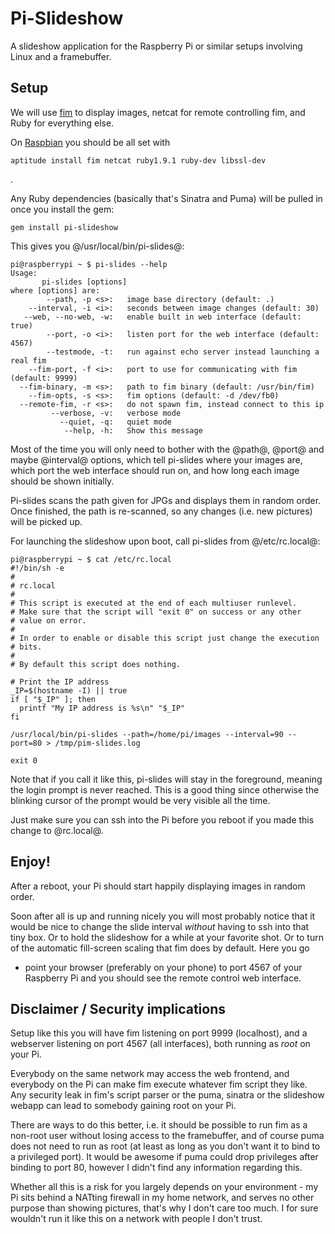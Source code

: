 # Pi-Slideshow

A slideshow application for the Raspberry Pi or similar setups involving Linux
and a framebuffer.


## Setup

We will use [fim](http://www.autistici.org/dezperado/fim/) to display images,
netcat for remote controlling fim, and Ruby for everything else.

On [Raspbian](http://www.raspbian.org/) you should be all set with

```
aptitude install fim netcat ruby1.9.1 ruby-dev libssl-dev
```
.

Any Ruby dependencies (basically that's Sinatra and Puma) will be pulled in
once you install the gem:

```
gem install pi-slideshow
```

This gives you @/usr/local/bin/pi-slides@:

```
pi@raspberrypi ~ $ pi-slides --help
Usage:
       pi-slides [options]
where [options] are:
        --path, -p <s>:   image base directory (default: .)
    --interval, -i <i>:   seconds between image changes (default: 30)
   --web, --no-web, -w:   enable built in web interface (default: true)
        --port, -o <i>:   listen port for the web interface (default: 4567)
        --testmode, -t:   run against echo server instead launching a real fim
    --fim-port, -f <i>:   port to use for communicating with fim (default: 9999)
  --fim-binary, -m <s>:   path to fim binary (default: /usr/bin/fim)
    --fim-opts, -s <s>:   fim options (default: -d /dev/fb0)
  --remote-fim, -r <s>:   do not spawn fim, instead connect to this ip
         --verbose, -v:   verbose mode
           --quiet, -q:   quiet mode
            --help, -h:   Show this message
```

Most of the time you will only need to bother with the @path@, @port@ and maybe
@interval@ options, which tell pi-slides where your images are, which port
the web interface should run on, and how long each image should be shown
initially.

Pi-slides scans the path given for JPGs and displays them in random
order. Once finished, the path is re-scanned, so any changes (i.e. new
pictures) will be picked up.

For launching the slideshow upon boot, call pi-slides from @/etc/rc.local@:

```
pi@raspberrypi ~ $ cat /etc/rc.local
#!/bin/sh -e
#
# rc.local
#
# This script is executed at the end of each multiuser runlevel.
# Make sure that the script will "exit 0" on success or any other
# value on error.
#
# In order to enable or disable this script just change the execution
# bits.
#
# By default this script does nothing.

# Print the IP address
_IP=$(hostname -I) || true
if [ "$_IP" ]; then
  printf "My IP address is %s\n" "$_IP"
fi

/usr/local/bin/pi-slides --path=/home/pi/images --interval=90 --port=80 > /tmp/pim-slides.log

exit 0
```

Note that if you call it like this, pi-slides will stay in the foreground,
meaning the login prompt is never reached. This is a good thing since otherwise
the blinking cursor of the prompt would be very visible all the time.

Just make sure you can ssh into the Pi before you reboot if you made this
change to @rc.local@.

## Enjoy!

After a reboot, your Pi should start happily displaying images in random order.

Soon after all is up and running nicely you will most probably notice that it
would be nice to change the slide interval *without* having to ssh into that
tiny box. Or to hold the slideshow for a while at your favorite shot. Or to
turn of the automatic fill-screen scaling that fim does by default. Here you go
- point your browser (preferably on your phone) to port 4567 of your Raspberry
Pi and you should see the remote control web interface.


## Disclaimer / Security implications

Setup like this you will have fim listening on port 9999 (localhost), and a
webserver listening on port 4567 (all interfaces), both running as *root* on
your Pi.

Everybody on the same network may access the web frontend, and everybody on the
Pi can make fim execute whatever fim script they like. Any security leak in
fim's script parser or the puma, sinatra or the slideshow webapp can lead to
somebody gaining root on your Pi.

There are ways to do this better, i.e. it should be possible to run fim as a
non-root user without losing access to the framebuffer, and of course puma does
not need to run as root (at least as long as you don't want it to bind to a
privileged port).  It would be awesome if puma could drop privileges after
binding to port 80, however I didn't find any information regarding this.

Whether all this is a risk for you largely depends on your environment - my Pi
sits behind a NATting firewall in my home network, and serves no other purpose
than showing pictures, that's why I don't care too much. I for sure wouldn't
run it like this on a network with people I don't trust.



